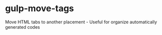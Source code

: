 # gulp-move-tags
Move HTML tabs to another placement - Useful for organize automatically generated codes
